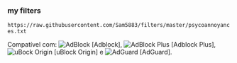 
###  my filters

```https://raw.githubusercontent.com/Sam5883/filters/master/psycoannoyances.txt```

Compatível com: ![AdBlock](https://i.imgur.com/3KbyifF.png) [Adblock], ![AdBlock Plus](https://i.imgur.com/kPRCfhu.png) [Adblock Plus], ![uBock Origin](https://i.imgur.com/PSFuzKb.png) [uBlock Origin] e ![AdGuard](https://i.imgur.com/zmMHq2j.png) [AdGuard].

